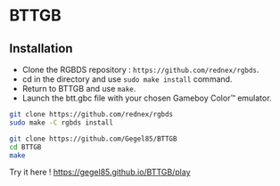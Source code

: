 # BTTGB

## Installation

- Clone the RGBDS repository : `https://github.com/rednex/rgbds`.
- cd in the directory and use `sudo make install` command.
- Return to BTTGB and use `make`.
- Launch the btt.gbc file with your chosen Gameboy Color™ emulator.

```bash
git clone https://github.com/rednex/rgbds
sudo make -C rgbds install
```

```bash
git clone https://github.com/Gegel85/BTTGB
cd BTTGB
make
```
Try it here ! https://gegel85.github.io/BTTGB/play